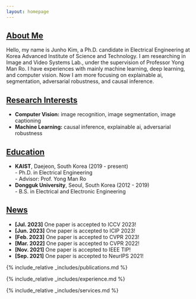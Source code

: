 ```yaml
---
layout: homepage
---
```


## <u>About Me</u>

Hello, my name is Junho Kim, a Ph.D. candidate in Electrical Engineering at Korea Advanced Institute of Science and Technology. I am researching in Image and Video Systems Lab., under the supervision of Professor Yong Man Ro. I have experiences with mainly machine learning, deep learning, and computer vision. Now I am more focusing on explainable ai, segmentation, adversarial robustness, and causal inference.


## <u>Research Interests</u>

- **Computer Vision:** image recognition, image segmentation, image captioning
- **Machine Learning:** causal inference, explainable ai, adversarial robustness


## <u>Education</u>

- **KAIST**, Daejeon, South Korea (2019 - present)<br>- Ph.D. in Electrical Engineering<br>- Advisor: Prof. Yong Man Ro
- **Dongguk University**, Seoul, South Korea (2012 - 2019)<br>- B.S. in Electrical and Electronic Engineering


## <u>News</u>

- **[Jul. 2023]** One paper is accepted to ICCV 2023!
- **[Jun. 2023]** One paper is accepted to ICIP 2023!
- **[Feb. 2023]** One paper is accepted to CVPR 2023!
- **[Mar. 2022]** One paper is accepted to CVPR 2022!
- **[Nov. 2021]** One paper is accepted to IEEE TIP!
- **[Sep. 2021]** One paper is accepted to NeurIPS 2021!


{% include_relative _includes/publications.md %}


{% include_relative _includes/experience.md %}


{% include_relative _includes/services.md %}
